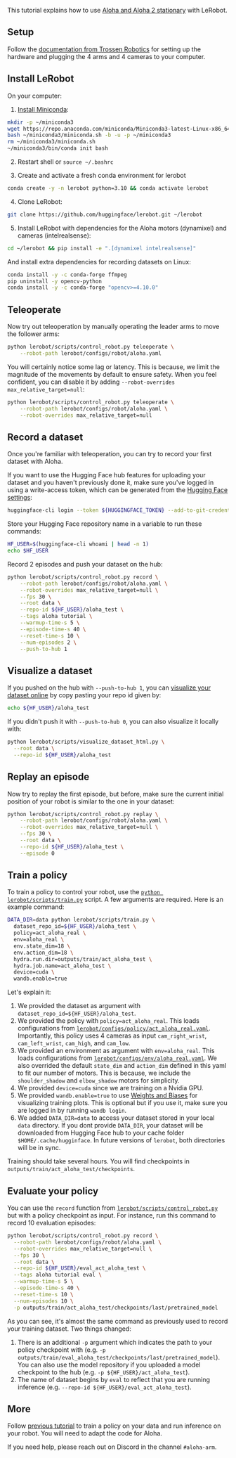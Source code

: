 This tutorial explains how to use [Aloha and Aloha 2 stationary](https://www.trossenrobotics.com/aloha-stationary) with LeRobot.

## Setup

Follow the [documentation from Trossen Robotics](https://docs.trossenrobotics.com/aloha_docs/getting_started/stationary/hardware_setup.html) for setting up the hardware and plugging the 4 arms and 4 cameras to your computer.


## Install LeRobot

On your computer:

1. [Install Miniconda](https://docs.anaconda.com/miniconda/#quick-command-line-install):
```bash
mkdir -p ~/miniconda3
wget https://repo.anaconda.com/miniconda/Miniconda3-latest-Linux-x86_64.sh -O ~/miniconda3/miniconda.sh
bash ~/miniconda3/miniconda.sh -b -u -p ~/miniconda3
rm ~/miniconda3/miniconda.sh
~/miniconda3/bin/conda init bash
```

2. Restart shell or `source ~/.bashrc`

3. Create and activate a fresh conda environment for lerobot
```bash
conda create -y -n lerobot python=3.10 && conda activate lerobot
```

4. Clone LeRobot:
```bash
git clone https://github.com/huggingface/lerobot.git ~/lerobot
```

5. Install LeRobot with dependencies for the Aloha motors (dynamixel) and cameras (intelrealsense):
```bash
cd ~/lerobot && pip install -e ".[dynamixel intelrealsense]"
```

And install extra dependencies for recording datasets on Linux:
```bash
conda install -y -c conda-forge ffmpeg
pip uninstall -y opencv-python
conda install -y -c conda-forge "opencv>=4.10.0"
```

## Teleoperate

Now try out teleoperation by manually operating the leader arms to move the follower arms:
```bash
python lerobot/scripts/control_robot.py teleoperate \
    --robot-path lerobot/configs/robot/aloha.yaml
```

You will certainly notice some lag or latency. This is because, we limit the magnitude of the movements by default to ensure safety. When you feel confident, you can disable it by adding `--robot-overrides max_relative_target=null`:
```bash
python lerobot/scripts/control_robot.py teleoperate \
    --robot-path lerobot/configs/robot/aloha.yaml \
    --robot-overrides max_relative_target=null
```

## Record a dataset

Once you're familiar with teleoperation, you can try to record your first dataset with Aloha.

If you want to use the Hugging Face hub features for uploading your dataset and you haven't previously done it, make sure you've logged in using a write-access token, which can be generated from the [Hugging Face settings](https://huggingface.co/settings/tokens):
```bash
huggingface-cli login --token ${HUGGINGFACE_TOKEN} --add-to-git-credential
```

Store your Hugging Face repository name in a variable to run these commands:
```bash
HF_USER=$(huggingface-cli whoami | head -n 1)
echo $HF_USER
```

Record 2 episodes and push your dataset on the hub:
```bash
python lerobot/scripts/control_robot.py record \
    --robot-path lerobot/configs/robot/aloha.yaml \
    --robot-overrides max_relative_target=null \
    --fps 30 \
    --root data \
    --repo-id ${HF_USER}/aloha_test \
    --tags aloha tutorial \
    --warmup-time-s 5 \
    --episode-time-s 40 \
    --reset-time-s 10 \
    --num-episodes 2 \
    --push-to-hub 1
```

## Visualize a dataset

If you pushed on the hub with `--push-to-hub 1`, you can [visualize your dataset online](https://huggingface.co/spaces/lerobot/visualize_dataset) by copy pasting your repo id given by:
```bash
echo ${HF_USER}/aloha_test
```

If you didn't push it with `--push-to-hub 0`, you can also visualize it locally with:
```bash
python lerobot/scripts/visualize_dataset_html.py \
  --root data \
  --repo-id ${HF_USER}/aloha_test
```

## Replay an episode

Now try to replay the first episode, but before, make sure the current initial position of your robot is similar to the one in your dataset:
```bash
python lerobot/scripts/control_robot.py replay \
    --robot-path lerobot/configs/robot/aloha.yaml \
    --robot-overrides max_relative_target=null \
    --fps 30 \
    --root data \
    --repo-id ${HF_USER}/aloha_test \
    --episode 0
```

## Train a policy

To train a policy to control your robot, use the [`python lerobot/scripts/train.py`](../lerobot/scripts/train.py) script. A few arguments are required. Here is an example command:
```bash
DATA_DIR=data python lerobot/scripts/train.py \
  dataset_repo_id=${HF_USER}/aloha_test \
  policy=act_aloha_real \
  env=aloha_real \
  env.state_dim=18 \
  env.action_dim=18 \
  hydra.run.dir=outputs/train/act_aloha_test \
  hydra.job.name=act_aloha_test \
  device=cuda \
  wandb.enable=true
```

Let's explain it:
1. We provided the dataset as argument with `dataset_repo_id=${HF_USER}/aloha_test`.
2. We provided the policy with `policy=act_aloha_real`. This loads configurations from [`lerobot/configs/policy/act_aloha_real.yaml`](../lerobot/configs/policy/act_aloha_real.yaml). Importantly, this policy uses 4 cameras as input `cam_right_wrist`, `cam_left_wrist`, `cam_high`, and `cam_low`.
3. We provided an environment as argument with `env=aloha_real`. This loads configurations from [`lerobot/configs/env/aloha_real.yaml`](../lerobot/configs/env/aloha_real.yaml). We also overrided the default `state_dim` and `action_dim` defined in this yaml to fit our number of motors. This is because, we include the `shoulder_shadow` and `elbow_shadow` motors for simplicity.
4. We provided `device=cuda` since we are training on a Nvidia GPU.
5. We provided `wandb.enable=true` to use [Weights and Biases](https://docs.wandb.ai/quickstart) for visualizing training plots. This is optional but if you use it, make sure you are logged in by running `wandb login`.
6. We added `DATA_DIR=data` to access your dataset stored in your local `data` directory. If you dont provide `DATA_DIR`, your dataset will be downloaded from Hugging Face hub to your cache folder `$HOME/.cache/hugginface`. In future versions of `lerobot`, both directories will be in sync.

Training should take several hours. You will find checkpoints in `outputs/train/act_aloha_test/checkpoints`.

## Evaluate your policy

You can use the `record` function from [`lerobot/scripts/control_robot.py`](../lerobot/scripts/control_robot.py) but with a policy checkpoint as input. For instance, run this command to record 10 evaluation episodes:
```bash
python lerobot/scripts/control_robot.py record \
  --robot-path lerobot/configs/robot/aloha.yaml \
  --robot-overrides max_relative_target=null \
  --fps 30 \
  --root data \
  --repo-id ${HF_USER}/eval_act_aloha_test \
  --tags aloha tutorial eval \
  --warmup-time-s 5 \
  --episode-time-s 40 \
  --reset-time-s 10 \
  --num-episodes 10 \
  -p outputs/train/act_aloha_test/checkpoints/last/pretrained_model
```

As you can see, it's almost the same command as previously used to record your training dataset. Two things changed:
1. There is an additional `-p` argument which indicates the path to your policy checkpoint with  (e.g. `-p outputs/train/eval_aloha_test/checkpoints/last/pretrained_model`). You can also use the model repository if you uploaded a model checkpoint to the hub (e.g. `-p ${HF_USER}/act_aloha_test`).
2. The name of dataset begins by `eval` to reflect that you are running inference (e.g. `--repo-id ${HF_USER}/eval_act_aloha_test`).

## More

Follow [previous tutorial](https://github.com/huggingface/lerobot/blob/main/examples/7_get_started_with_real_robot.md#4-train-a-policy-on-your-data) to train a policy on your data and run inference on your robot. You will need to adapt the code for Aloha.

If you need help, please reach out on Discord in the channel `#aloha-arm`.

